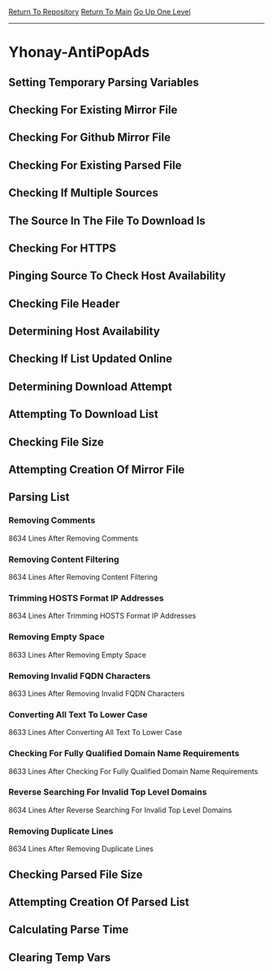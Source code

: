 [Return To Repository](https://github.com/deathbybandaid/piholeparser/)
[Return To Main](https://github.com/deathbybandaid/piholeparser/blob/master/RecentRunLogs/Mainlog.md)
[Go Up One Level](https://github.com/deathbybandaid/piholeparser/blob/master/RecentRunLogs/TopLevelScripts/30-Processing-External-Blacklists.md)
____________________________________
# Yhonay-AntiPopAds
## Setting Temporary Parsing Variables
## Checking For Existing Mirror File
## Checking For Github Mirror File
## Checking For Existing Parsed File
## Checking If Multiple Sources
## The Source In The File To Download Is
## Checking For HTTPS
## Pinging Source To Check Host Availability
## Checking File Header
## Determining Host Availability
## Checking If List Updated Online
## Determining Download Attempt
## Attempting To Download List
## Checking File Size
## Attempting Creation Of Mirror File
## Parsing List
### Removing Comments
8634 Lines After Removing Comments
### Removing Content Filtering
8634 Lines After Removing Content Filtering
### Trimming HOSTS Format IP Addresses
8634 Lines After Trimming HOSTS Format IP Addresses
### Removing Empty Space
8633 Lines After Removing Empty Space
### Removing Invalid FQDN Characters
8633 Lines After Removing Invalid FQDN Characters
### Converting All Text To Lower Case
8633 Lines After Converting All Text To Lower Case
### Checking For Fully Qualified Domain Name Requirements
8633 Lines After Checking For Fully Qualified Domain Name Requirements
### Reverse Searching For Invalid Top Level Domains
8634 Lines After Reverse Searching For Invalid Top Level Domains
### Removing Duplicate Lines
8634 Lines After Removing Duplicate Lines
## Checking Parsed File Size
## Attempting Creation Of Parsed List
## Calculating Parse Time
## Clearing Temp Vars
